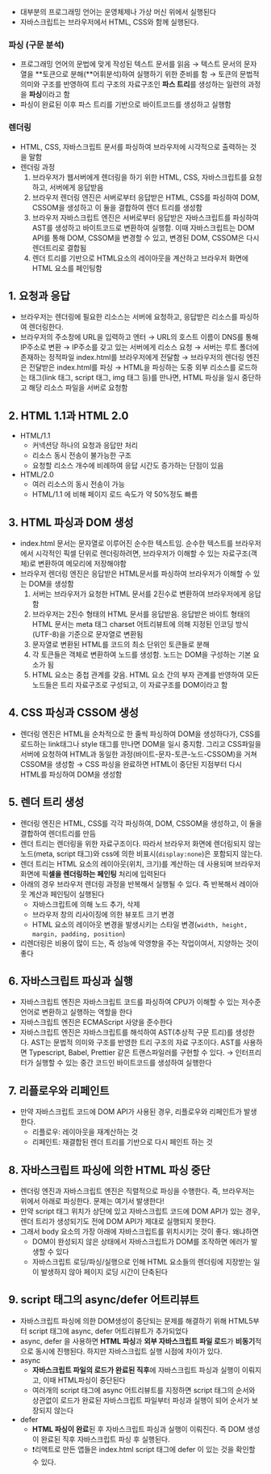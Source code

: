- 대부분의 프로그래밍 언어는 운영체제나 가상 머신 위에서 실행된다
- 자바스크립트는 브라우저에서 HTML, CSS와 함께 실행된다.

### 파싱 (구문 분석)

- 프로그래밍 언어의 문법에 맞게 작성된 텍스트 문서를 읽음 → 텍스트 문서의 문자열을 **토큰으로 분해(**어휘분석)하여 실행하기 위한 준비를 함 → 토큰의 문법적 의미와 구조를 반영하여 트리 구조의 자료구조인 **파스 트리**를 생성하는 일련의 과정을 **파싱**이라고 함
- 파싱이 완료된 이후 파스 트리를 기반으로 바이트코드를 생성하고 실행함

### 렌더링

- HTML, CSS, 자바스크립트 문서를 파싱하여 브라우저에 시각적으로 출력하는 것을 말함
- 렌더링 과정
  1. 브라우저가 웹서버에게 렌더링을 하기 위한 HTML, CSS, 자바스크립트를 요청하고, 서버에게 응답받음
  2. 브라우저 렌더링 엔진은 서버로부터 응답받은 HTML, CSS를 파싱하여 DOM, CSSOM을 생성하고 이 둘을 결합하여 렌더 트리를 생성함
  3. 브라우저 자바스크립트 엔진은 서버로부터 응답받은 자바스크립트를 파싱하여 AST를 생성하고 바이트코드로 변환하여 실행함. 이때 자바스크립트는 DOM API를 통해 DOM, CSSOM을 변경할 수 있고, 변경된 DOM, CSSOM은 다시 렌더트리로 결합됨
  4. 렌더 트리를 기반으로 HTML요소의 레이아웃을 계산하고 브라우저 화면에 HTML 요소를 페인팅함

## 1. 요청과 응답

- 브라우저는 렌더링에 필요한 리소스는 서버에 요청하고, 응답받은 리소스를 파싱하여 렌더링한다.
- 브라우저의 주소창에 URL을 입력하고 엔터 → URL의 호스트 이름이 DNS를 통해 IP주소로 변환 → IP주소를 갖고 있는 서버에게 리소스 요청 → 서버는 루트 폴더에 존재하는 정적파일 index.html를 브라우저에게 전달함 → 브라우저의 렌더링 엔진은 전달받은 index.html를 파싱 → HTML을 파싱하는 도중 외부 리소스를 로드하는 태그(link 태그, script 태그, img 태그 등)를 만나면, HTML 파싱을 일시 중단하고 해당 리소스 파일을 서버로 요청함

## 2. HTML 1.1과 HTML 2.0

- HTML/1.1
  - 커넥션당 하나의 요청과 응답만 처리
  - 리소스 동시 전송이 불가능한 구조
  - 요청할 리소스 개수에 비례하여 응답 시간도 증가하는 단점이 있음
- HTML/2.0
  - 여러 리소스의 동시 전송이 가능
  - HTML/1.1 에 비해 페이지 로드 속도가 약 50%정도 빠름

## 3. HTML 파싱과 DOM 생성

- index.html 문서는 문자열로 이루어진 순수한 텍스트임. 순수한 텍스트를 브라우저에서 시각적인 픽셀 단위로 렌더링하려면, 브라우저가 이해할 수 있는 자료구조(객체)로 변환하여 메모리에 저장해야함
- 브라우저 렌더링 엔진은 응답받은 HTML문서를 파싱하여 브라우저가 이해할 수 있는 DOM을 생성함
  1. 서버는 브라우저가 요청한 HTML 문서를 2진수로 변환하여 브라우저에게 응답함
  2. 브라우저는 2진수 형태의 HTML 문서를 응답받음. 응답받은 바이트 형태의 HTML 문서는 meta 태그 charset 어트리뷰트에 의해 지정된 인코딩 방식(UTF-8)을 기준으로 문자열로 변환됨
  3. 문자열로 변환된 HTML를 코드의 최소 단위인 토큰들로 분해
  4. 각 토큰들은 객체로 변환하여 노드를 생성함. 노드는 DOM을 구성하는 기본 요소가 됨
  5. HTML 요소는 중첩 관계를 갖음. HTML 요소 간의 부자 관계를 반영하여 모든 노드들은 트리 자료구조로 구성되고, 이 자료구조를 DOM이라고 함

## 4. CSS 파싱과 CSSOM 생성

- 렌더링 엔진은 HTML을 순차적으로 한 줄씩 파싱하여 DOM을 생성하다가, CSS를 로드하는 link태그나 style 태그를 만나면 DOM을 일시 중지함. 그리고 CSS파일을 서버에 요청하여 HTML과 동일한 과정(바이트-문자-토큰-노드-CSSOM)을 거쳐 CSSOM을 생성함 → CSS 파싱을 완료하면 HTML이 중단된 지점부터 다시 HTML를 파싱하여 DOM을 생성함

## 5. 렌더 트리 생성

- 렌더링 엔진은 HTML, CSS를 각각 파싱하여, DOM, CSSOM을 생성하고, 이 둘을 결합하여 렌더트리를 만듬
- 렌더 트리는 렌더링을 위한 자료구조이다. 따라서 브라우저 화면에 렌더링되지 않는 노드(meta, script 태그)와 css에 의한 비표시(`display:none`)은 포함되지 않는다.
- 렌더 트리는 HTML 요소의 레이아웃(위치, 크기)를 계산하는 데 사용되며 브라우저 화면에 픽**셀을 렌더링하는 페인팅** 처리에 입력된다
- 아래의 경우 브라우저 렌더링 과정을 반복해서 실행될 수 있다. 즉 반복해서 레이아웃 계산과 페인팅이 실행된다
  - 자바스크립트에 의해 노드 추가, 삭제
  - 브라우저 창의 리사이징에 의한 뷰포트 크기 변경
  - HTML 요소의 레이아웃 변경을 발생시키는 스타일 변경(`width, height, margin, padding, position`)
- 리렌더링은 비용이 많이 드는, 즉 성능에 악영향을 주는 작업이여서, 지양하는 것이 좋다

## 6. 자바스크립트 파싱과 실행

- 자바스크립트 엔진은 자바스크립트 코드를 파싱하여 CPU가 이해할 수 있는 저수준 언어로 변환하고 실행하는 역할을 한다
- 자바스크립트 엔진은 ECMAScript 사양을 준수한다
- 자바스크립트 엔진은 자바스크립트를 해석하여 AST(추상적 구문 트리)를 생성한다. AST는 문법적 의미와 구조를 반영한 트리 구조의 자료 구조이다. AST를 사용하면 Typescript, Babel, Prettier 같은 트랜스파일러를 구현할 수 있다. → 인터프리터가 실행할 수 있는 중간 코드인 바이트코드를 생성하여 실행한다

## 7. 리플로우와 리페인트

- 만약 자바스크립트 코드에 DOM API가 사용된 경우, 리플로우와 리페인트가 발생한다.
  - 리플로우: 레이아웃을 재계산하는 것
  - 리페인트: 재결합된 렌더 트리를 기반으로 다시 페인트 하는 것

## 8. 자바스크립트 파싱에 의한 HTML 파싱 중단

- 렌더링 엔진과 자바스크립트 엔진은 직렬적으로 파싱을 수행한다. 즉, 브라우저는 위에서 아래로 파싱한다. 문제는 여기서 발생한다!
- 만약 script 태그 위치가 상단에 있고 자바스크립트 코드에 DOM API가 있는 경우, 렌더 트리가 생성되기도 전에 DOM API가 제대로 실행되지 못한다.
- 그래서 body 요소의 가장 아래에 자바스크립트를 위치시키는 것이 좋다. 왜냐하면
  - DOM이 완성되지 않은 상태에서 자바스크립트가 DOM를 조작하면 에러가 발생할 수 있다
  - 자바스크립트 로딩/파싱/실행으로 인해 HTML 요소들의 렌더링에 지장받는 일이 발생하지 않아 페이지 로딩 시간이 단축된다

## 9. script 태그의 async/defer 어트리뷰트

- 자바스크립트 파싱에 의한 DOM생성이 중단되는 문제를 해결하기 위해 HTML5부터 script 태그에 async, defer 어트리뷰트가 추가되었다
- async, defer 을 사용하면 **HTML 파싱**과 **외부 자바스크립트 파일 로드**가 **비동기**적으로 동시에 진행된다. 하지만 자바스크립트 실행 시점에 차이가 있다.
- async
  - **자바스크립트 파일의 로드가 완료된 직후**에 자바스크립트 파싱과 실행이 이뤄지고, 이때 HTML파싱이 중단된다
  - 여러개의 script 태그에 async 어트리뷰트를 지정하면 script 태그의 순서와 상관없이 로드가 완료된 자바스크립트 파일부터 파싱과 실행이 되어 순서가 보장되지 않는다
- defer
  - **HTML 파싱이 완료**된 후 자바스크립트 파싱과 실행이 이뤄진다. 즉 DOM 생성이 완료된 직후 자바스크립트 파싱 후 실행된다.
  - ❗️리액트로 만든 앱들은 index.html script 태그에 defer 이 있는 것을 확인할 수 있다.
